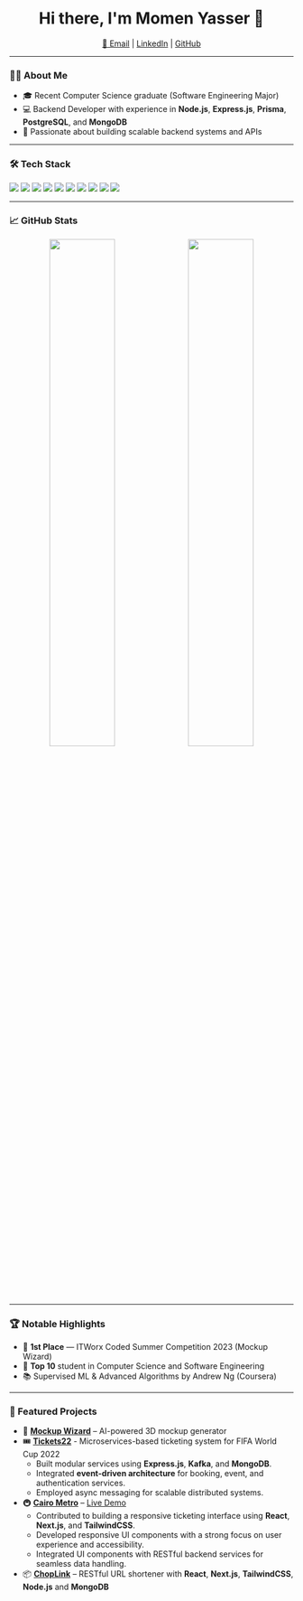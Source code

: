<h1 align="center">Hi there, I'm Momen Yasser 👋</h1>

<p align="center">
  <a href="mailto:momenyasser522@gmail.com">📧 Email</a> |
  <a href="https://linkedin.com/in/momen-yasser-178200213">LinkedIn</a> |
  <a href="https://github.com/momenyasser01">GitHub</a>
</p>

---

### 👨‍💻 About Me

- 🎓 Recent Computer Science graduate (Software Engineering Major)
- 💻 Backend Developer with experience in **Node.js**, **Express.js**, **Prisma**, **PostgreSQL**, and **MongoDB**
- 🚀 Passionate about building scalable backend systems and APIs

---

### 🛠️ Tech Stack

<p>
  <img src="https://img.shields.io/badge/-Node.js-339933?logo=node.js&logoColor=white&style=flat" />
  <img src="https://img.shields.io/badge/-Express.js-000000?logo=express&logoColor=white&style=flat" />
  <img src="https://img.shields.io/badge/-PostgreSQL-336791?logo=postgresql&logoColor=white&style=flat" />
  <img src="https://img.shields.io/badge/-MongoDB-47A248?logo=mongodb&logoColor=white&style=flat" />
  <img src="https://img.shields.io/badge/-Prisma-2D3748?logo=prisma&logoColor=white&style=flat" />
  <img src="https://img.shields.io/badge/-JavaScript-F7DF1E?logo=javascript&logoColor=black&style=flat" />
  <img src="https://img.shields.io/badge/-TypeScript-3178C6?logo=typescript&logoColor=white&style=flat" />
  <img src="https://img.shields.io/badge/-React-61DAFB?logo=react&logoColor=black&style=flat" />
  <img src="https://img.shields.io/badge/-Next.js-000000?logo=next.js&logoColor=white&style=flat" />
  <img src="https://img.shields.io/badge/-TailwindCSS-06B6D4?logo=tailwind-css&logoColor=white&style=flat" />
</p>

---

### 📈 GitHub Stats

<p align="center">
  <img src="https://github-readme-stats.vercel.app/api?username=momenyasser01&show_icons=true&theme=tokyonight" width="48%" />
  <img src="https://github-readme-stats.vercel.app/api/top-langs/?username=momenyasser01&layout=compact&theme=tokyonight" width="48%" />
</p>

---

### 🏆 Notable Highlights

- 🥇 **1st Place** — ITWorx Coded Summer Competition 2023 (Mockup Wizard)
- 🎯 **Top 10** student in Computer Science and Software Engineering
- 📚 Supervised ML & Advanced Algorithms by Andrew Ng (Coursera)

---

### 📂 Featured Projects

- 🔗 [**Mockup Wizard**](https://github.com/YoussefElbasha/MockupWizard) – AI-powered 3D mockup generator    
- 🎟️ [**Tickets22**](https://github.com/ssary/WorldCup-tickets) - Microservices-based ticketing system for FIFA World Cup 2022  
  - Built modular services using **Express.js**, **Kafka**, and **MongoDB**.  
  - Integrated **event-driven architecture** for booking, event, and authentication services.  
  - Employed async messaging for scalable distributed systems.
- 🚇 [**Cairo Metro**](https://github.com/skittlesaur/cairometro) – [Live Demo](https://cairometro.baraa.app/)  
  - Contributed to building a responsive ticketing interface using **React**, **Next.js**, and **TailwindCSS**.  
  - Developed responsive UI components with a strong focus on user experience and accessibility.  
  - Integrated UI components with RESTful backend services for seamless data handling.
- 📦 [**ChopLink**](https://github.com/momenyasser01/chop-link) – RESTful URL shortener with **React**, **Next.js**, **TailwindCSS**, **Node.js** and **MongoDB**
